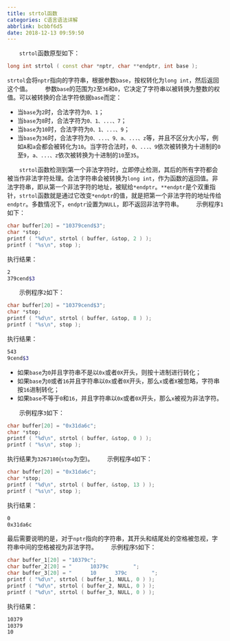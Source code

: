 ```yaml
---
title: strtol函数
categories: C语言语法详解
abbrlink: bcbbf6d5
date: 2018-12-13 09:59:50
---
```

&emsp;&emsp;`strtol`函数原型如下：

``` cpp
long int strtol ( const char *nptr, char **endptr, int base );
```

`strtol`会将`nptr`指向的字符串，根据参数`base`，按权转化为`long int`，然后返回这个值。
&emsp;&emsp;参数`base`的范围为`2`至`36`和`0`，它决定了字符串以被转换为整数的权值。可以被转换的合法字符依据`base`而定：

- 当`base`为`2`时，合法字符为`0、1`；
- 当`base`为`8`时，合法字符为`0、1、...、7`；
- 当`base`为`10`时，合法字符为`0、1、...、9`；
- 当`base`为`36`时，合法字符为`0、...、9、a、...、z`等，并且不区分大小写，例如`A`和`a`会都会被转化为`10`。当字符合法时，`0、...、9`依次被转换为十进制的`0`至`9`，`a、...、z`依次被转换为十进制的`10`至`35`。

&emsp;&emsp;`strtol`函数检测到第一个非法字符时，立即停止检测，其后的所有字符都会被当作非法字符处理。合法字符串会被转换为`long int`，作为函数的返回值。非法字符串，即从第一个非法字符的地址，被赋给`*endptr`。`**endptr`是个双重指针，`strtol`函数就是通过它改变`*endptr`的值，就是把第一个非法字符的地址传给`endptr`。多数情况下，`endptr`设置为`NULL`，即不返回非法字符串。
&emsp;&emsp;示例程序`1`如下：

``` cpp
char buffer[20] = "10379cend$3";
char *stop;
printf ( "%d\n", strtol ( buffer, &stop, 2 ) );
printf ( "%s\n", stop );
```

执行结果：

``` bash
2
379cend$3
```

&emsp;&emsp;示例程序`2`如下：

``` cpp
char buffer[20] = "10379cend$3";
char *stop;
printf ( "%d\n", strtol ( buffer, &stop, 8 ) );
printf ( "%s\n", stop );
```

执行结果：

``` bash
543
9cend$3
```

- 如果`base`为`0`并且字符串不是以`0x`或者`0X`开头，则按十进制进行转化；
- 如果`base`为`0`或者`16`并且字符串以`0x`或者`0X`开头，那么`x`或者`X`被忽略，字符串按`16`进制转化；
- 如果`base`不等于`0`和`16`，并且字符串以`0x`或者`0X`开头，那么`x`被视为非法字符。

&emsp;&emsp;示例程序`3`如下：

``` cpp
char buffer[20] = "0x31da6c";
char *stop;
printf ( "%d\n", strtol ( buffer, &stop, 0 ) );
printf ( "%s\n", stop );
```

执行结果为`3267180`(`stop`为空)。
&emsp;&emsp;示例程序`4`如下：

``` cpp
char buffer[20] = "0x31da6c";
char *stop;
printf ( "%d\n", strtol ( buffer, &stop, 13 ) );
printf ( "%s\n", stop );
```

执行结果：

``` bash
0
0x31da6c
```

最后需要说明的是，对于`nptr`指向的字符串，其开头和结尾处的空格被忽视，字符串中间的空格被视为非法字符。
&emsp;&emsp;示例程序`5`如下：

``` cpp
char buffer_1[20] = "10379c";
char buffer_2[20] = "      10379c        ";
char buffer_3[20] = "      10      379c        ";
printf ( "%d\n", strtol ( buffer_1, NULL, 0 ) );
printf ( "%d\n", strtol ( buffer_2, NULL, 0 ) );
printf ( "%d\n", strtol ( buffer_3, NULL, 0 ) );
```

执行结果：

``` bash
10379
10379
10
```